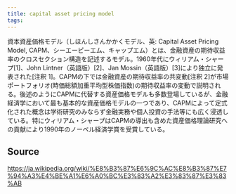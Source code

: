 ```yaml
---
title: capital asset pricing model
tags: 
---
```


資本資産価格モデル（しほんしさんかかくモデル、英: Capital Asset Pricing Model, CAPM、シーエーピーエム、キャップエム）とは、金融資産の期待収益率のクロスセクション構造を記述するモデル。1960年代にウィリアム・シャープ[1]、John Lintner（英語版）[2]、Jan Mossin（英語版）[3]により独立に発表された[注釈 1]。CAPMの下では金融資産の期待収益率の共変動[注釈 2]が市場ポートフォリオ(時価総額加重平均型株価指数)の期待収益率の変動で説明される。後述のようにCAPMに代替する資産価格モデルも多数登場しているが、金融経済学において最も基本的な資産価格モデルの一つであり、CAPMによって定式化された概念は学術研究のみならず金融実務や個人投資の手法等にも広く浸透している。特にウィリアム・シャープはCAPMの導出も含めた資産価格理論研究への貢献により1990年のノーベル経済学賞を受賞している。

## Source
https://ja.wikipedia.org/wiki/%E8%B3%87%E6%9C%AC%E8%B3%87%E7%94%A3%E4%BE%A1%E6%A0%BC%E3%83%A2%E3%83%87%E3%83%AB